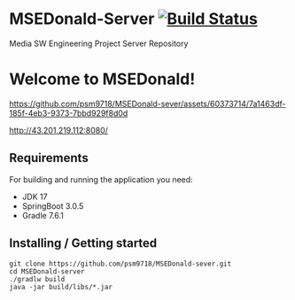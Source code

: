 # MSEDonald-Server [![Build Status](https://img.shields.io/github/actions/workflow/status/psm9718/MSEDonald-sever/deploy.yml)](https://github.com/psm9718/MSEDonald-sever/actions/workflows/deploy.yml)

Media SW Engineering Project Server Repository

# Welcome to MSEDonald!

https://github.com/psm9718/MSEDonald-sever/assets/60373714/7a1463df-185f-4eb3-9373-7bbd929f8d0d

http://43.201.219.112:8080/

## Requirements
For building and running the application you need:
- JDK 17
- SpringBoot 3.0.5
- Gradle 7.6.1

## Installing / Getting started

```
git clone https://github.com/psm9718/MSEDonald-sever.git
cd MSEDonald-server
./gradlw build
java -jar build/libs/*.jar
```
